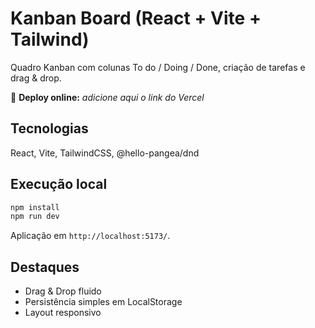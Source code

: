 # Kanban Board (React + Vite + Tailwind)

Quadro Kanban com colunas To do / Doing / Done, criação de tarefas e drag & drop.

🔗 **Deploy online:** _adicione aqui o link do Vercel_

## Tecnologias
React, Vite, TailwindCSS, @hello-pangea/dnd

## Execução local
```bash
npm install
npm run dev
```
Aplicação em `http://localhost:5173/`.

## Destaques
- Drag & Drop fluido
- Persistência simples em LocalStorage
- Layout responsivo
